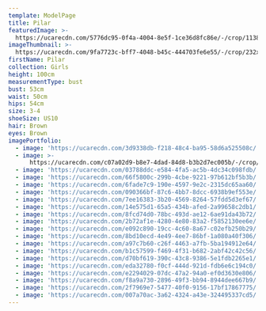 ```yaml
---
template: ModelPage
title: Pilar
featuredImage: >-
  https://ucarecdn.com/5776dc95-0f4a-4004-8e5f-1ce36d8fc86e/-/crop/1138x602/0,59/-/preview/
imageThumbnail: >-
  https://ucarecdn.com/9fa7723c-bff7-4048-b45c-444703fe6e55/-/crop/232x250/92,89/-/preview/
firstName: Pilar
collection: Girls
height: 100cm
measurementType: bust
bust: 53cm
waist: 50cm
hips: 54cm
size: 3-4
shoeSize: US10
hair: Brown
eyes: Brown
imagePortfolio:
  - image: 'https://ucarecdn.com/3d9338db-f218-48c4-ba95-58d6a525508c/'
  - image: >-
      https://ucarecdn.com/c07a02d9-b8e7-4dad-84d8-b3b2d7ec005b/-/crop/682x892/291,130/-/preview/
  - image: 'https://ucarecdn.com/03788ddc-e584-4fa5-ac5b-4dc34c098fdb/'
  - image: 'https://ucarecdn.com/66f5800c-299b-4cbe-9221-97b612bf5b3b/'
  - image: 'https://ucarecdn.com/6fade7c9-190e-4597-9e2c-2315dc65aa60/'
  - image: 'https://ucarecdn.com/090366bf-87c6-4bb7-8dcc-6938b9ef553e/'
  - image: 'https://ucarecdn.com/7ee16383-3b20-4569-8264-57fdd5d3ef67/'
  - image: 'https://ucarecdn.com/14e575d1-65a5-434b-afed-2a99658c2db1/'
  - image: 'https://ucarecdn.com/8fcd74d0-78bc-493d-ae12-6ae91da43b72/'
  - image: 'https://ucarecdn.com/2b72af1e-4280-4e80-83a2-f5852130ee6e/'
  - image: 'https://ucarecdn.com/e092c890-19cc-4c60-8a67-c02efb250b29/'
  - image: 'https://ucarecdn.com/8bd10ecd-4e49-4ee7-86bf-1a080a40f306/'
  - image: 'https://ucarecdn.com/a97c7b60-c26f-4463-a7fb-5ba194912e64/'
  - image: 'https://ucarecdn.com/b1c57599-f469-4f31-b682-2abf42c42c56/'
  - image: 'https://ucarecdn.com/d70bf619-390c-43c8-9386-5e1fdb2265e1/'
  - image: 'https://ucarecdn.com/eda32780-f0cf-444d-921d-fdb6e6c194c0/'
  - image: 'https://ucarecdn.com/e2294029-07dc-47a2-94a0-ef0d3630e806/'
  - image: 'https://ucarecdn.com/f8a9a730-2896-49f3-bb94-8944dee667b9/'
  - image: 'https://ucarecdn.com/2f7969e7-5477-40f0-9156-17bf17867775/'
  - image: 'https://ucarecdn.com/007a70ac-3a62-4324-a43e-324495337cd5/'
---
```


